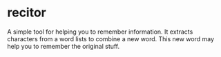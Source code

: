 # recitor
A simple tool for helping you to remember information. 
It extracts characters from a word lists to combine a new word. 
This new word may help you to remember the original stuff.
